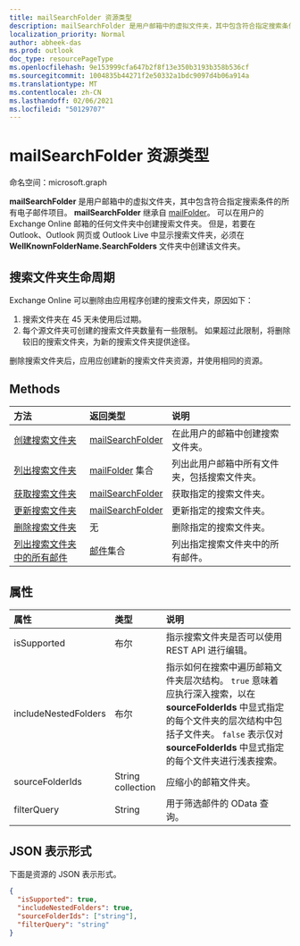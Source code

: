 ```yaml
---
title: mailSearchFolder 资源类型
description: mailSearchFolder 是用户邮箱中的虚拟文件夹，其中包含符合指定搜索条件的所有电子邮件项目。 mailSearchFolder 继承自 mailFolder。
localization_priority: Normal
author: abheek-das
ms.prod: outlook
doc_type: resourcePageType
ms.openlocfilehash: 9e153999cfa647b2f8f13e350b3193b358b536cf
ms.sourcegitcommit: 1004835b44271f2e50332a1bdc9097d4b06a914a
ms.translationtype: MT
ms.contentlocale: zh-CN
ms.lasthandoff: 02/06/2021
ms.locfileid: "50129707"
---
```

# <a name="mailsearchfolder-resource-type"></a>mailSearchFolder 资源类型

命名空间：microsoft.graph

**mailSearchFolder** 是用户邮箱中的虚拟文件夹，其中包含符合指定搜索条件的所有电子邮件项目。 **mailSearchFolder** 继承自 [mailFolder](mailfolder.md)。 可以在用户的 Exchange Online 邮箱的任何文件夹中创建搜索文件夹。 但是，若要在 Outlook、Outlook 网页或 Outlook Live 中显示搜索文件夹，必须在 **WellKnownFolderName.SearchFolders** 文件夹中创建该文件夹。 

## <a name="search-folder-lifecycle"></a>搜索文件夹生命周期

Exchange Online 可以删除由应用程序创建的搜索文件夹，原因如下：

1.  搜索文件夹在 45 天未使用后过期。 
2.  每个源文件夹可创建的搜索文件夹数量有一些限制。 如果超过此限制，将删除较旧的搜索文件夹，为新的搜索文件夹提供途径。 

删除搜索文件夹后，应用应创建新的搜索文件夹资源，并使用相同的资源。


## <a name="methods"></a>Methods

| 方法 | 返回类型  | 说明 |
|:---------------|:--------|:----------|
| [创建搜索文件夹](../api/mailsearchfolder-post.md) | [mailSearchFolder](mailsearchfolder.md) | 在此用户的邮箱中创建搜索文件夹。 |
| [列出搜索文件夹](../api/mailfolder-list-childfolders.md) | [mailFolder](mailfolder.md) 集合 | 列出此用户邮箱中所有文件夹，包括搜索文件夹。 |
| [获取搜索文件夹](../api/mailfolder-get.md) | [mailSearchFolder](mailsearchfolder.md) | 获取指定的搜索文件夹。 |
| [更新搜索文件夹](../api/mailsearchfolder-update.md) | [mailSearchFolder](mailsearchfolder.md) | 更新指定的搜索文件夹。 |
| [删除搜索文件夹](../api/mailfolder-delete.md) | 无 | 删除指定的搜索文件夹。 |
| [列出搜索文件夹中的所有邮件](../api/mailfolder-list-messages.md) | [邮件](message.md)集合 | 列出指定搜索文件夹中的所有邮件。 |

## <a name="properties"></a>属性

| 属性 | 类型 | 说明 |
|:---------------|:--------|:----------|
| isSupported | 布尔 | 指示搜索文件夹是否可以使用 REST API 进行编辑。 |
| includeNestedFolders | 布尔 | 指示如何在搜索中遍历邮箱文件夹层次结构。 `true` 意味着应执行深入搜索，以在 **sourceFolderIds** 中显式指定的每个文件夹的层次结构中包括子文件夹。 `false` 表示仅对 **sourceFolderIds** 中显式指定的每个文件夹进行浅表搜索。 |
| sourceFolderIds | String collection | 应缩小的邮箱文件夹。 |
| filterQuery | String | 用于筛选邮件的 OData 查询。 |

## <a name="json-representation"></a>JSON 表示形式

下面是资源的 JSON 表示形式。

<!-- {
  "blockType": "resource",
  "@odata.type": "microsoft.graph.mailSearchFolder"
}-->

```json
{
  "isSupported": true,
  "includeNestedFolders": true,
  "sourceFolderIds": ["string"],
  "filterQuery": "string"
}

```

<!-- uuid: 8fcb5dbc-d5aa-4681-8e31-b001d5168d79
2018-01-23 14:57:30 UTC -->
<!--
{
  "type": "#page.annotation",
  "description": "mailSearchFolder resource",
  "keywords": "",
  "section": "documentation",
  "tocPath": "",
  "suppressions": []
}
-->

